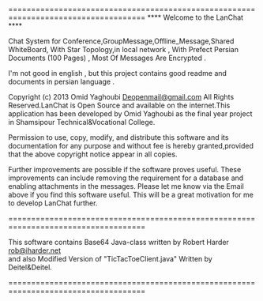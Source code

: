 ====================================================================================
                          **** Welcome to the LanChat **** 

Chat System for Conference,GroupMessage,Offline_Message,Shared WhiteBoard,
With Star Topology,in local network , With Prefect Persian Documents (100 Pages) ,
Most Of Messages Are Encrypted .

I'm not good in english , but this project contains good readme and documents in 
persian language .

Copyright (c) 2013 Omid Yaghoubi <Deopenmail@gmail.com> All Rights Reserved.LanChat 
is Open Source and available on the internet.This application has been developed by
Omid Yaghoubi as the final year project in Shamsipour Technical&Vocational College.

Permission to use, copy, modify, and distribute this software and its documentation
for any purpose and without fee is hereby granted,provided that the above copyright 
notice appear in all copies.

Further improvements are possible if the software proves useful. These improvements
can include removing the requirement for a database and enabling attachments in the 
messages.  Please let me know via the Email above if you find this software useful.
This will be a great motivation for me to develop LanChat further.

====================================================================================

This software contains Base64 Java-class written by Robert Harder <rob@iharder.net>  
and also Modified Version of  "TicTacToeClient.java" Written by Deitel&Deitel.

====================================================================================

